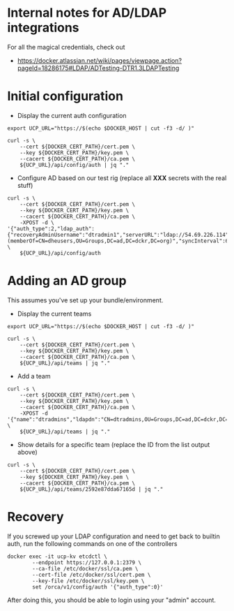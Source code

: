 # Internal notes for AD/LDAP integrations

For all the magical credentials, check out
* https://docker.atlassian.net/wiki/pages/viewpage.action?pageId=18286175#LDAP/ADTesting-DTR1.3LDAPTesting

# Initial configuration

* Display the current auth configuration

```
export UCP_URL="https://$(echo $DOCKER_HOST | cut -f3 -d/ )"

curl -s \
    --cert ${DOCKER_CERT_PATH}/cert.pem \
    --key ${DOCKER_CERT_PATH}/key.pem \
    --cacert ${DOCKER_CERT_PATH}/ca.pem \
    ${UCP_URL}/api/config/auth | jq "."
```

* Configure AD based on our test rig (replace all **XXX** secrets with the real stuff)

```
curl -s \
    --cert ${DOCKER_CERT_PATH}/cert.pem \
    --key ${DOCKER_CERT_PATH}/key.pem \
    --cacert ${DOCKER_CERT_PATH}/ca.pem \
    -XPOST -d \
'{"auth_type":2,"ldap_auth":{"recoveryAdminUsername":"dtradmin1","serverURL":"ldap://54.69.226.114","startTLS":true,"tlsSkipVerify":true,"readerDN":"ad\\demo","readerPassword":"XXX","userBaseDN":"dc=ad,dc=dckr,dc=org","userLoginAttrName":"sAMAccountName","userSearchFilter":"(memberOf=CN=dheusers,OU=Groups,DC=ad,DC=dckr,DC=org)","syncInterval":60}}' \
    ${UCP_URL}/api/config/auth
```


# Adding an AD group

This assumes you've set up your bundle/environment.

* Display the current teams

```
export UCP_URL="https://$(echo $DOCKER_HOST | cut -f3 -d/ )"

curl -s \
    --cert ${DOCKER_CERT_PATH}/cert.pem \
    --key ${DOCKER_CERT_PATH}/key.pem \
    --cacert ${DOCKER_CERT_PATH}/ca.pem \
    ${UCP_URL}/api/teams | jq "."
```

* Add a team

```
curl -s \
    --cert ${DOCKER_CERT_PATH}/cert.pem \
    --key ${DOCKER_CERT_PATH}/key.pem \
    --cacert ${DOCKER_CERT_PATH}/ca.pem \
    -XPOST -d '{"name":"dtradmins","ldapdn":"CN=dtradmins,OU=Groups,DC=ad,DC=dckr,DC=org"}' \
    ${UCP_URL}/api/teams | jq "."
```

* Show details for a specific team (replace the ID from the list output above)

```
curl -s \
    --cert ${DOCKER_CERT_PATH}/cert.pem \
    --key ${DOCKER_CERT_PATH}/key.pem \
    --cacert ${DOCKER_CERT_PATH}/ca.pem \
    ${UCP_URL}/api/teams/2592e87dda67165d | jq "."
```

# Recovery

If you screwed up your LDAP configuration and need to get back to builtin auth, run the following commands on one of the controllers

```
docker exec -it ucp-kv etcdctl \
        --endpoint https://127.0.0.1:2379 \
        --ca-file /etc/docker/ssl/ca.pem \
        --cert-file /etc/docker/ssl/cert.pem \
        --key-file /etc/docker/ssl/key.pem \
        set /orca/v1/config/auth '{"auth_type":0}'
```

After doing this, you should be able to login using your "admin" account.
